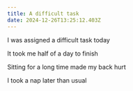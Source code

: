 ```yaml
---
title: A difficult task
date: 2024-12-26T13:25:12.403Z
---
```


I was assigned a difficult task today

It took me half of a day to finish

Sitting for a long time made my back hurt

I took a nap later than usual
